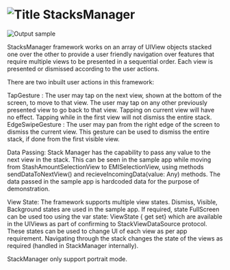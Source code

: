 # ![Title](https://i.imgur.com/gzOCOIc.png)  StacksManager

![Output sample](https://j.gifs.com/BN0ROJ.gif)

StacksManager framework works on an array of UIView objects stacked one over the other to provide a user friendly navigation over features that require multiple views to be presented in a sequential order. Each view is presented or dismissed according to the user actions.

There are two inbuilt user actions in this framework:

TapGesture : The user may tap on the next view, shown at the bottom of the screen, to move to that view. The user may tap on any other previously presented view to go back to that view. Tapping on current view will have no effect. Tapping while in the first view will not dismiss the entire stack.
EdgeSwipeGesture : The user may pan from the right edge of the screen to dismiss the current view. This gesture can be used to dismiss the entire stack, if done from the first visible view.


Data Passing:
 	Stack Manager has the capability to pass any value to the next view in the stack. This can be seen in the sample app while moving from StashAmountSelectionView to EMISelectionView, using methods sendDataToNextView() and recieveIncomingData(value: Any) methods.
The data passed in the sample app is hardcoded data for the purpose of demonstration.

View State:
The framework supports multiple view states. Dismiss, Visible, Background states are used in the sample app. If required, state FullScreen can be used too using the var state: ViewState { get set} which are available in the UIViews as part of confirming to StackViewDataSource protocol. These states can be used to change UI of each view as per app requirement. Navigating through the stack changes the state of the views as required (handled in StackManager internally).

StackManager only support portrait mode. 

